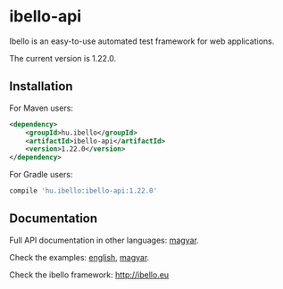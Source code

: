 # ibello-api
Ibello is an easy-to-use automated test framework for web applications.

The current version is 1.22.0.

## Installation

For Maven users:

```xml
<dependency>
    <groupId>hu.ibello</groupId>
    <artifactId>ibello-api</artifactId>
    <version>1.22.0</version>
</dependency>
```

For Gradle users:

```groovy
compile 'hu.ibello:ibello-api:1.22.0'
```

## Documentation

Full API documentation in other languages: [magyar](documentation/API.hu.md).

Check the examples: [english](documentation/API-EXAMPLES.md), [magyar](documentation/API-EXAMPLES.hu.md).

Check the ibello framework: http://ibello.eu

